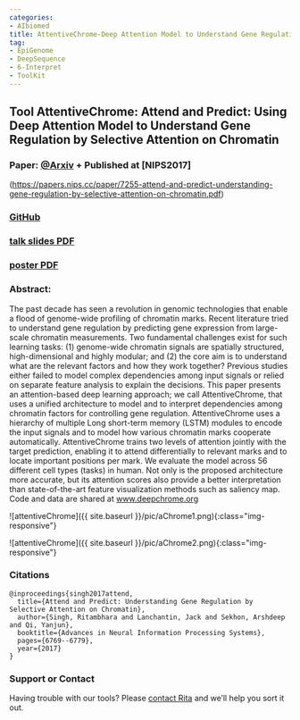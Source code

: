 ```yaml
---
categories:
- AIbiomed
title: AttentiveChrome-Deep Attention Model to Understand Gene Regulation by Selective Attention on Chromatin
tag:
- EpiGenome
- DeepSequence
- 6-Interpret
- ToolKit
---
```


## Tool AttentiveChrome: Attend and Predict: Using Deep Attention Model to Understand Gene Regulation by Selective Attention on Chromatin

### Paper:  [@Arxiv](https://arxiv.org/abs/1708.00339) + Published at [NIPS2017]
(https://papers.nips.cc/paper/7255-attend-and-predict-understanding-gene-regulation-by-selective-attention-on-chromatin.pdf)


### [GitHub](https://github.com/QData/AttentiveChrome)

### [talk slides PDF](https://github.com/QData/AttentiveChrome/blob/master/20171126-PNNL-AttentiveChrome.pdf)


### [poster PDF](https://github.com/QData/AttentiveChrome/blob/master/NIPS%20poster.pdf)


### Abstract:
The past decade has seen a revolution in genomic technologies that enable a flood of genome-wide profiling of chromatin marks. Recent literature tried to understand gene regulation by predicting gene expression from large-scale chromatin measurements. Two fundamental challenges exist for such learning tasks: (1) genome-wide chromatin signals are spatially structured, high-dimensional and highly modular; and (2) the core aim is to understand what are the relevant factors and how they work together? Previous studies either failed to model complex dependencies among input signals or relied on separate feature analysis to explain the decisions. This paper presents an attention-based deep learning approach; we call AttentiveChrome, that uses a unified architecture to model and to interpret dependencies among chromatin factors for controlling gene regulation. AttentiveChrome uses a hierarchy of multiple Long short-term memory (LSTM) modules to encode the input signals and to model how various chromatin marks cooperate automatically. AttentiveChrome trains two levels of attention jointly with the target prediction, enabling it to attend differentially to relevant marks and to locate important positions per mark. We evaluate the model across 56 different cell types (tasks) in human. Not only is the proposed architecture more accurate, but its attention scores also provide a better interpretation than state-of-the-art feature visualization methods such as saliency map.
Code and data are shared at www.deepchrome.org

![attentiveChrome]({{ site.baseurl }}/pic/aChrome1.png){:class="img-responsive"}

![attentiveChrome]({{ site.baseurl }}/pic/aChrome2.png){:class="img-responsive"}

### Citations

```
@inproceedings{singh2017attend,
  title={Attend and Predict: Understanding Gene Regulation by Selective Attention on Chromatin},
  author={Singh, Ritambhara and Lanchantin, Jack and Sekhon, Arshdeep  and Qi, Yanjun},
  booktitle={Advances in Neural Information Processing Systems},
  pages={6769--6779},
  year={2017}
}

```


### Support or Contact


Having trouble with our tools? Please [contact Rita](mailto:rs3zz@virginia.edu) and we’ll help you sort it out.
